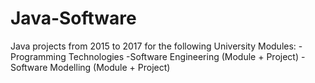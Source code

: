# Java-Software
Java projects from 2015 to 2017 for the following University Modules:
-Programming Technologies
-Software Engineering (Module + Project)
-Software Modelling (Module + Project)
